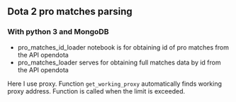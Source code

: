 ## Dota 2 pro matches parsing
### With python 3 and MongoDB
- pro_matches_id_loader notebook is for obtaining id of pro matches from the API opendota
- pro_matches_loader serves for obtaining full matches data by id from the API opendota

Here I use proxy. Function `get_working_proxy` automatically finds working proxy address. Function is called when the limit is exceeded.
